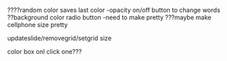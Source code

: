 <!-- to do -->
????random color saves last color
-opacity on/off button to change words
??background color radio button
-need to make pretty
???maybe make cellphone size pretty

<!-- Current Updtate -->


<!-- do I have to many functions -->
updateslide/removegrid/setgrid size

color box onl click one???
